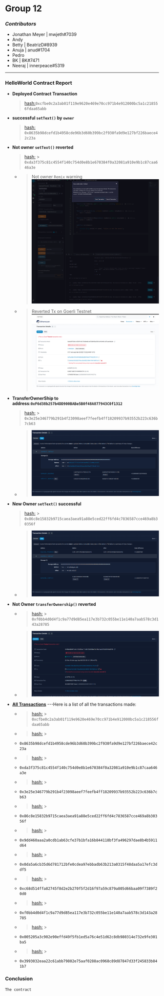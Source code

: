 # Group 12

### _Contributors_

- Jonathan Meyer | mwjeth#7039
- Andy
- Betty | BeatrizD#8939
- Anuja | anud#1704
- Pedro
- BK | BK#7471
- Neeraj | innerpeace#5319

---

### HelloWorld Contract Report

- **Deployed Contract Transaction**
  > [hash:](https://goerli.etherscan.io/tx/0xcfbe0c2a3ab01f119e9620e469e70cc971b4e912000bc5a1c218556fdaa65abb)`0xcfbe0c2a3ab01f119e9620e469e70cc971b4e912000bc5a1c218556fdaa65abb`
- **successful `setText()` by `owner`**
  > [hash:](https://goerli.etherscan.io/tx/0x8635b98dcefd1b4958cde96b3d60b399bc2f930fa9d9e127bf226baece42c23a) `0x8635b98dcefd1b4958cde96b3d60b399bc2f930fa9d9e127bf226baece42c23a`
- **Not owner `setText()` reverted**
  > [hash:](https://goerli.etherscan.io/tx/0xda3f375c81c4554f140c754d0e8b1e670384f0a32081a910e9b1c87caa646a3e) > `0xda3f375c81c4554f140c754d0e8b1e670384f0a32081a910e9b1c87caa646a3e`
  - > Not owner `Remix` warning ![RevertedTxIMG](./images/NotOwnerRemixWarning.png)
  - > Reverted Tx on Goerli Testnet ![GoerliReverted](./images/NotOwnerRevertedByNetwork.png)
- **TransferOwnerShip to address:`0xF6d38b257b4DD900BABe5B0f48A877943C0f1312`**
  > [hash:](https://goerli.etherscan.io/tx/0x3e25e346779b291b4f23098aeef7feefb4ff18209937b93552b223c636b7cb63) > `0x3e25e346779b291b4f23098aeef7feefb4ff18209937b93552b223c636b7cb63`
  - > ![TransferOwnership](./images/transferOwnership1312.png)
- **New Owner `setText()` successful**
  > [hash:](https://goerli.etherscan.io/tx/0x86c8e15832b9715caea3aea91a88e5ced22ff6fd4c7836587cce469a8b30356f) > `0x86c8e15832b9715caea3aea91a88e5ced22ff6fd4c7836587cce469a8b30356f`
  - > ![1312setTextSuccess](./images/1312setTextSuccessful.png)
- **Not Owner `transferOwnership()` reverted**
  - > [hash:](https://goerli.etherscan.io/tx/0xf0bb4d0d4f1c9a77d9d85ea117e3b732c055be11e140a7aab578c3d143a28785) > `0xf0bb4d0d4f1c9a77d9d85ea117e3b732c055be11e140a7aab578c3d143a28785`
  - > ![notOwnerTranferownerReverted](./images/nonOwnerTransferOwnershipReverted.png)
- [**All Transactions**](https://goerli.etherscan.io/address/0x69dbc5c0d3d798cd32a3e521b981f969188f3ecf)
---Here is a list of all the transactions made:
  - > [hash:](https://goerli.etherscan.io/tx/0xcfbe0c2a3ab01f119e9620e469e70cc971b4e912000bc5a1c218556fdaa65abb) > `0xcfbe0c2a3ab01f119e9620e469e70cc971b4e912000bc5a1c218556fdaa65abb`
  - > [hash:](https://goerli.etherscan.io/tx/0x8635b98dcefd1b4958cde96b3d60b399bc2f930fa9d9e127bf226baece42c23a) >
  - `0x8635b98dcefd1b4958cde96b3d60b399bc2f930fa9d9e127bf226baece42c23a`
  - > [hash:](https://goerli.etherscan.io/tx/0xda3f375c81c4554f140c754d0e8b1e670384f0a32081a910e9b1c87caa646a3e) >
  - `0xda3f375c81c4554f140c754d0e8b1e670384f0a32081a910e9b1c87caa646a3e`
  - > [hash:](https://goerli.etherscan.io/tx/0x3e25e346779b291b4f23098aeef7feefb4ff18209937b93552b223c636b7cb63) >
  - `0x3e25e346779b291b4f23098aeef7feefb4ff18209937b93552b223c636b7cb63`
  - > [hash:](https://goerli.etherscan.io/tx/0x86c8e15832b9715caea3aea91a88e5ced22ff6fd4c7836587cce469a8b30356f) >
  - `0x86c8e15832b9715caea3aea91a88e5ced22ff6fd4c7836587cce469a8b30356f`
  - > [hash:](https://goerli.etherscan.io/tx/0x9dd460aaa2a0cdb1ab63cfe37b1bfa16b844118bf3fa496297dae8b4b5911d64) >
  - `0x9dd460aaa2a0cdb1ab63cfe37b1bfa16b844118bf3fa496297dae8b4b5911d64`
  - > [hash:](https://goerli.etherscan.io/tx/0x0da5a6cb35d6d781712bfe0cdea97ebbadb63b213a0315f48daa5a17efc3ddf5) >
  - `0x0da5a6cb35d6d781712bfe0cdea97ebbadb63b213a0315f48daa5a17efc3ddf5`
  - > [hash:](https://goerli.etherscan.io/tx/0xc68d514ffa82745f8d2e2b270f5f2d16f97a59c879a805d66baa09f7389f20d0) >
  - `0xc68d514ffa82745f8d2e2b270f5f2d16f97a59c879a805d66baa09f7389f20d0`
  - > [hash:](https://goerli.etherscan.io/tx/0xf0bb4d0d4f1c9a77d9d85ea117e3b732c055be11e140a7aab578c3d143a28785) >
  - `0xf0bb4d0d4f1c9a77d9d85ea117e3b732c055be11e140a7aab578c3d143a28785`
  - > [hash:](https://goerli.etherscan.io/tx/0x005205a3c902e90effd49f5fb1ed5a76c4e51d62c8db980314e732e9fe301ba5) >
  - `0x005205a3c902e90effd49f5fb1ed5a76c4e51d62c8db980314e732e9fe301ba5`
  - > [hash:](https://goerli.etherscan.io/tx/0x3993032eaa22c61abb79802e75aaf0288ac0968c89d87847d33f245833b841b7) >
  - `0x3993032eaa22c61abb79802e75aaf0288ac0968c89d87847d33f245833b841b7`



### Conclusion

    The contract
